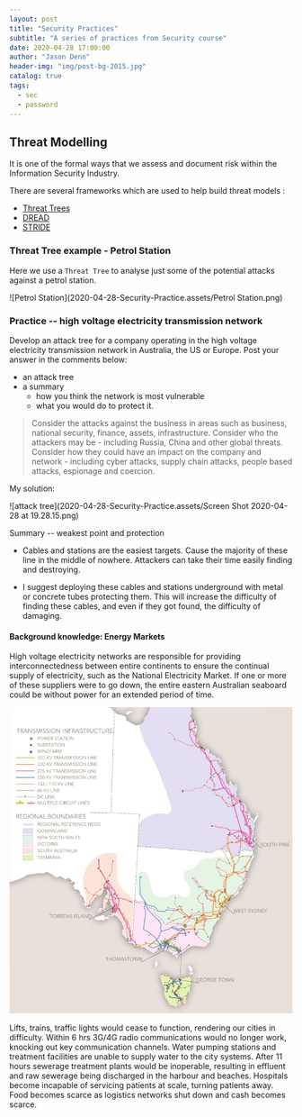 ```yaml
---
layout: post
title: "Security Practices"
subtitle: "A series of practices from Security course"
date: 2020-04-28 17:00:00
author: "Jason Denn"
header-img: "img/post-bg-2015.jpg"
catalog: true
tags:
  - sec
  - password
---
```




## Threat Modelling
It is one of the formal ways that we assess and document risk within the Information Security Industry. 

There are several frameworks which are used to help build threat models : 

*   [Threat Trees](https://www.schneier.com/academic/archives/1999/12/attack_trees.html)
*   [DREAD](https://en.wikipedia.org/wiki/DREAD_(risk_assessment_model))
*   [STRIDE](https://en.wikipedia.org/wiki/STRIDE_(security))

### Threat Tree example - Petrol Station

Here we use a `Threat Tree` to analyse just some of the potential attacks against a petrol station. 

![Petrol Station](2020-04-28-Security-Practice.assets/Petrol Station.png)

### Practice -- high voltage electricity transmission network

Develop an attack tree for a company operating in the high voltage electricity transmission network in Australia, the US or Europe. Post your answer in the comments below:

-   an attack tree 
-   a summary
    -   how you think the network is most vulnerable
    -   what you would do to protect it.

>   Consider the attacks against the business in areas such as business, national security, finance, assets, infrastructure. Consider who the attackers may be - including Russia, China and other global threats. Consider how they could have an impact on the company and network - including cyber attacks, supply chain attacks, people based attacks, espionage and coercion.



My solution:

![attack tree](2020-04-28-Security-Practice.assets/Screen Shot 2020-04-28 at 19.28.15.png)

Summary -- weakest point and protection

-   Cables and stations are the easiest targets. Cause the majority of these line in the middle of nowhere. Attackers can take their time easily finding and destroying.

-   I suggest deploying these cables and stations underground with metal or concrete tubes protecting them. This will increase the difficulty of finding these cables, and even if they got found, the difficulty of damaging. 



#### Background knowledge: Energy Markets

High voltage electricity networks are responsible for providing interconnectedness between entire continents to ensure the continual supply of electricity, such as the National Electricity Market. If one or more of these suppliers were to go down, the entire eastern Australian seaboard could be without power for an extended period of time.

![ElectricalTransmissionInfrastructureMap](2020-04-28-Security-Practice.assets/ElectricalTransmissionInfrastructureMap.png)

Lifts, trains, traffic lights would cease to function, rendering our cities in difficulty. Within 6 hrs 3G/4G radio communications would no longer work, knocking out key communication channels. Water pumping stations and treatment facilities are unable to supply water to the city systems. After 11 hours sewerage treatment plants would be inoperable, resulting in effluent and raw sewerage being discharged in the harbour and beaches. Hospitals become incapable of servicing patients at scale, turning patients away. Food becomes scarce as logistics networks shut down and cash becomes scarce. 



## 